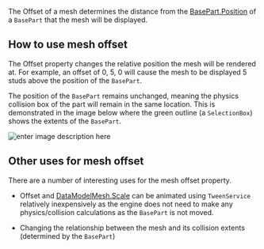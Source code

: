 The Offset of a mesh determines the distance from the [BasePart.Position](https://developer.roblox.com/api-reference/property/BasePart/Position) of a `BasePart` that the mesh will be displayed.

## How to use mesh offset

The Offset property changes the relative position the mesh will be rendered at. For example, an offset of 0, 5, 0 will cause the mesh to be displayed 5 studs above the position of the `BasePart`.

The position of the `BasePart` remains unchanged, meaning the physics collision box of the part will remain in the same location. This is demonstrated in the image below where the green outline (a `SelectionBox`) shows the extents of the `BasePart`.

![enter image description here][1]

## Other uses for mesh offset

There are a number of interesting uses for the mesh offset property.

 - Offset and [DataModelMesh.Scale](https://developer.roblox.com/api-reference/property/DataModelMesh/Scale) can be animated using `TweenService` relatively inexpensively as the engine does not need to make any physics/collision calculations as the `BasePart` is not moved.

 - Changing the relationship between the mesh and its collision extents (determined by the `BasePart`)

[1]: https://developer.roblox.com/assets/bltd3942dca6b981850/OffsetAnim.gif